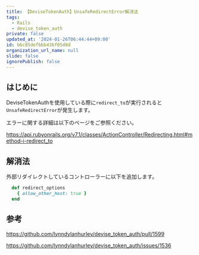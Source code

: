 ```yaml
---
title: 【DeviseTokenAuth】UnsafeRedirectError解消法
tags:
  - Rails
  - devise_token_auth
private: false
updated_at: '2024-01-26T06:44:44+09:00'
id: b6c85defbbb436f05d8d
organization_url_name: null
slide: false
ignorePublish: false
---
```

## はじめに

DeviseTokenAuthを使用している際に`redirect_to`が実行されると`UnsafeRedirectError`が発生します。

エラーに関する詳細は以下のページをご参照ください。

https://api.rubyonrails.org/v7.1/classes/ActionController/Redirecting.html#method-i-redirect_to

## 解消法

外部リダイレクトしているコントローラーに以下を追加します。

```rb
  def redirect_options
    { allow_other_host: true }
  end
```

## 参考

https://github.com/lynndylanhurley/devise_token_auth/pull/1599

https://github.com/lynndylanhurley/devise_token_auth/issues/1536
